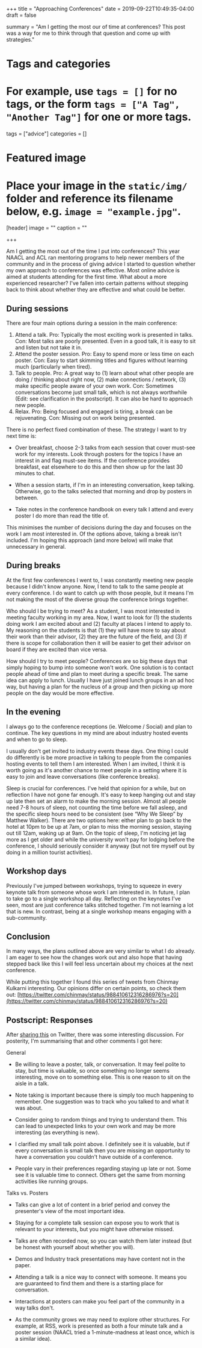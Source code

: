 +++
title = "Approaching Conferences"
date = 2019-09-22T10:49:35-04:00
draft = false

summary = "Am I getting the most our of time at conferences? This post was a way for me to think through that question and come up with strategies."

# Tags and categories
# For example, use `tags = []` for no tags, or the form `tags = ["A Tag", "Another Tag"]` for one or more tags.
tags = ["advice"]
categories = []

# Featured image
# Place your image in the `static/img/` folder and reference its filename below, e.g. `image = "example.jpg"`.
[header]
image = ""
caption = ""

+++

Am I getting the most out of the time I put into conferences?
This year NAACL and ACL ran mentoring programs to help newer members of the community and in the process of giving advice I started to question whether my own approach to conferences was effective.
Most online advice is aimed at students attending for the first time.
What about a more experienced researcher?
I've fallen into certain patterns without stepping back to think about whether they are effective and what could be better.

## During sessions

There are four main options during a session in the main conference:

1. Attend a talk.
Pro: Typically the most exciting work is presented in talks.
Con: Most talks are poorly presented. Even in a good talk, it is easy to sit and listen but not take it in.
2. Attend the poster session.
Pro: Easy to spend more or less time on each poster.
Con: Easy to start skimming titles and figures without learning much (particularly when tired).
3. Talk to people.
Pro: A great way to (1) learn about what other people are doing / thinking about right now, (2) make connections / network, (3) make specific people aware of your own work.
Con: Sometimes conversations become just small talk, which is not always worthwhile (Edit: see clarification in the postscript). It can also be hard to approach new people.
4. Relax.
Pro: Being focused and engaged is tiring, a break can be rejuvenating.
Con: Missing out on work being presented.

There is no perfect fixed combination of these.
The strategy I want to try next time is:

- Over breakfast, choose 2-3 talks from each session that cover must-see work for my interests.
Look through posters for the topics I have an interest in and flag must-see items.
If the conference provides breakfast, eat elsewhere to do this and then show up for the last 30 minutes to chat.

- When a session starts, if I'm in an interesting conversation, keep talking.
Otherwise, go to the talks selected that morning and drop by posters in between.

- Take notes in the conference handbook on every talk I attend and every poster I do more than read the title of.

This minimises the number of decisions during the day and focuses on the work I am most interested in.
Of the options above, taking a break isn't included.
I'm hoping this approach (and more below) will make that unnecessary in general.

## During breaks

At the first few conferences I went to, I was constantly meeting new people because I didn't know anyone.
Now, I tend to talk to the same people at every conference.
I do want to catch up with those people, but it means I'm not making the most of the diverse group the conference brings together.

Who should I be trying to meet?
As a student, I was most interested in meeting faculty working in my area.
Now, I want to look for (1) the students doing work I am excited about and (2) faculty at places I intend to apply to.
My reasoning on the students is that (1) they will have more to say about their work than their advisor, (2) they are the future of the field, and (3) if there is scope for collaboration then it will be easier to get their advisor on board if they are excited than vice versa.

How should I try to meet people?
Conferences are so big these days that simply hoping to bump into someone won't work.
One solution is to contact people ahead of time and plan to meet during a specific break.
The same idea can apply to lunch.
Usually I have just joined lunch groups in an ad hoc way, but having a plan for the nucleus of a group and then picking up more people on the day would be more effective.

## In the evening

I always go to the conference receptions (ie. Welcome / Social) and plan to continue.
The key questions in my mind are about industry hosted events and when to go to sleep.

I usually don't get invited to industry events these days.
One thing I could do differently is be more proactive in talking to people from the companies hosting events to tell them I am interested.
When I am invited, I think it is worth going as it's another chance to meet people in a setting where it is easy to join and leave conversations (like conference breaks).

Sleep is crucial for conferences.
I've held that opinion for a while, but on reflection I have not gone far enough.
It's easy to keep hanging out and stay up late then set an alarm to make the morning session.
Almost all people need 7-8 hours of sleep, not counting the time before we fall asleep, and the specific sleep hours need to be consistent (see “Why We Sleep” by Matthew Walker).
There are two options here: either plan to go back to the hotel at 10pm to be up at 7am, or plan to miss the morning session, staying out till 12am, waking up at 9am.
On the topic of sleep, I'm noticing jet lag more as I get older and while the university won't pay for lodging before the conference, I should seriously consider it anyway (but not tire myself out by doing in a million tourist activities).

## Workshop days

Previously I've jumped between workshops, trying to squeeze in every keynote talk from someone whose work I am interested in.
In future, I plan to take go to a single workshop all day.
Reflecting on the keynotes I've seen, most are just conference talks stitched together.
I'm not learning a lot that is new.
In contrast, being at a single workshop means engaging with a sub-community.

## Conclusion

In many ways, the plans outlined above are very similar to what I do already.
I am eager to see how the changes work out and also hope that having stepped back like this I will feel less uncertain about my choices at the next conference.

While putting this together I found this series of tweets from Chinmay Kulkarni interesting.
Our opinions differ on certain points, so check them out: [https://twitter.com/chinmay/status/988410612316286976?s=20](https://twitter.com/chinmay/status/988410612316286976?s=20)

## Postscript: Responses

After [sharing this](https://twitter.com/jkkummerfeld/status/1175843866878066689) on Twitter, there was some interesting discussion.
For posterity, I'm summarising that and other comments I got here:

General

- Be willing to leave a poster, talk, or conversation. It may feel polite to stay, but time is valuable, so once something no longer seems interesting, move on to something else. This is one reason to sit on the aisle in a talk.

- Note taking is important because there is simply too much happening to remember. One suggestion was to track who you talked to and what it was about.

- Consider going to random things and trying to understand them. This can lead to unexpected links to your own work and may be more interesting (as everything is new).

- I clarified my small talk point above. I definitely see it is valuable, but if every conversation is small talk then you are missing an opportunity to have a conversation you couldn't have outside of a conference.

- People vary in their preferences regarding staying up late or not. Some see it is valuable time to connect. Others get the same from morning activities like running groups.

Talks vs. Posters

- Talks can give a lot of content in a brief period and convey the presenter's view of the most important idea.

- Staying for a complete talk session can expose you to work that is relevant to your interests, but you might have otherwise missed.

- Talks are often recorded now, so you can watch them later instead (but be honest with yourself about whether you will).

- Demos and Industry track presentations may have content not in the paper.

- Attending a talk is a nice way to connect with someone. It means you are guaranteed to find them and there is a starting place for conversation.

- Interactions at posters can make you feel part of the community in a way talks don't.

- As the community grows we may need to explore other structures. For example, at RSS, work is presented as both a four minute talk and a poster session (NAACL tried a 1-minute-madness at least once, which is a similar idea).

